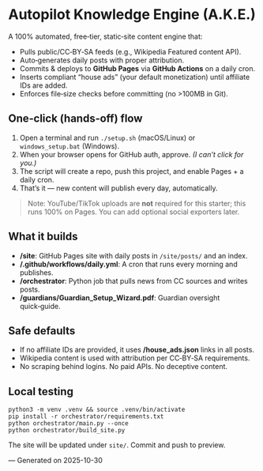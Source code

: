 # Autopilot Knowledge Engine (A.K.E.)

A 100% automated, free‑tier, static‑site content engine that:
- Pulls public/CC‑BY‑SA feeds (e.g., Wikipedia Featured content API).
- Auto‑generates daily posts with proper attribution.
- Commits & deploys to **GitHub Pages** via **GitHub Actions** on a daily cron.
- Inserts compliant “house ads” (your default monetization) until affiliate IDs are added.
- Enforces file‑size checks before committing (no >100MB in Git).

## One‑click (hands‑off) flow
1) Open a terminal and run `./setup.sh` (macOS/Linux) or `windows_setup.bat` (Windows).
2) When your browser opens for GitHub auth, approve. *(I can’t click for you.)*
3) The script will create a repo, push this project, and enable Pages + a daily cron.
4) That’s it — new content will publish every day, automatically.

> Note: YouTube/TikTok uploads are **not** required for this starter; this runs 100% on Pages. You can add optional social exporters later.

## What it builds
- **/site**: GitHub Pages site with daily posts in `/site/posts/` and an index.
- **/.github/workflows/daily.yml**: A cron that runs every morning and publishes.
- **/orchestrator**: Python job that pulls news from CC sources and writes posts.
- **/guardians/Guardian_Setup_Wizard.pdf**: Guardian oversight quick‑guide.

## Safe defaults
- If no affiliate IDs are provided, it uses **/house_ads.json** links in all posts.
- Wikipedia content is used with attribution per CC‑BY‑SA requirements.
- No scraping behind logins. No paid APIs. No deceptive content.

## Local testing
```
python3 -m venv .venv && source .venv/bin/activate
pip install -r orchestrator/requirements.txt
python orchestrator/main.py --once
python orchestrator/build_site.py
```
The site will be updated under `site/`. Commit and push to preview.

— Generated on 2025-10-30
